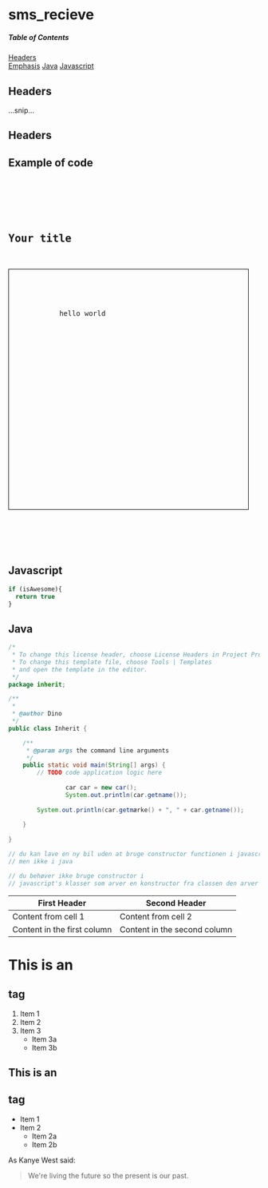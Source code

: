# sms_recieve

##### Table of Contents  
[Headers](#headers)  
[Emphasis](#emphasis)
[Java](#Java)
[Javascript](#Javascript)
## Headers
...snip...    
<a name="Java"/>
<a name=Javascript/>
<a name="headers"/>
## Headers

<h2>Example of code</h2>

<pre>
    <div class="container">
        <div class="block two first">
            <h2>Your title</h2>
            <div class="wrap" style="width: 480px; height:480px; border: 1px solid black;">
            
            <div class="title_box">
            
            hello world 
            </div>
     
            </div>
        </div>
    </div>
</pre>

## Javascript
```javascript
if (isAwesome){
  return true
}
```


## Java
```java
/*
 * To change this license header, choose License Headers in Project Properties.
 * To change this template file, choose Tools | Templates
 * and open the template in the editor.
 */
package inherit;

/**
 *
 * @author Dino
 */
public class Inherit {

    /**
     * @param args the command line arguments
     */
    public static void main(String[] args) {
        // TODO code application logic here
        
                car car = new car();
                System.out.println(car.getname());
     
        System.out.println(car.getmærke() + ", " + car.getname());
        
    }
    
}

// du kan lave en ny bil uden at bruge constructor functionen i javascript
// men ikke i java

// du behøver ikke bruge constructor i 
// javascript's klasser som arver en konstructor fra classen den arver fra

```














First Header | Second Header
------------ | -------------
Content from cell 1 | Content from cell 2
Content in the first column | Content in the second column





# This is an <h2> tag

1. Item 1
2. Item 2
3. Item 3
   * Item 3a
   * Item 3b
   
   
 ## This is an <h2> tag  
   * Item 1
* Item 2
  * Item 2a
  * Item 2b
  


As Kanye West said:

> We're living the future so
> the present is our past.
